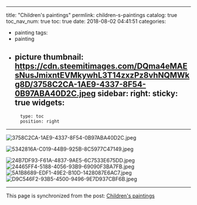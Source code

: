 
---
title: "Children's paintings"
permlink: children-s-paintings
catalog: true
toc_nav_num: true
toc: true
date: 2018-08-02 04:41:51
categories:
- painting
tags:
- painting
- picture
thumbnail: https://cdn.steemitimages.com/DQma4eMAEsNusJmixntEVMkywhL3T14zxzPz8vhNQMWkg8D/3758C2CA-1AE9-4337-8F54-0B97ABA40D2C.jpeg
sidebar:
    right:
        sticky: true
widgets:
    -
        type: toc
        position: right
---


![3758C2CA-1AE9-4337-8F54-0B97ABA40D2C.jpeg](https://cdn.steemitimages.com/DQma4eMAEsNusJmixntEVMkywhL3T14zxzPz8vhNQMWkg8D/3758C2CA-1AE9-4337-8F54-0B97ABA40D2C.jpeg)

![5342816A-C019-44B9-925B-8C5977C47149.jpeg](https://cdn.steemitimages.com/DQmQLJoJJTU5KSH1t3ukVKyRG27C9gU3W3cPGPAcWBYmHnC/5342816A-C019-44B9-925B-8C5977C47149.jpeg)

![24B7DF93-F61A-4837-9AE5-6C7533E675DD.jpeg](https://cdn.steemitimages.com/DQmbVgBtwcDxGJao4m7HC8Xwd3mLuCc6snaZeUBwX3HUMao/24B7DF93-F61A-4837-9AE5-6C7533E675DD.jpeg)![24465FF4-5188-4056-93B9-69090F3BA7FB.jpeg](https://cdn.steemitimages.com/DQmecRXnx7EWJNNaqDrN3WKowUX4iqDDtGZ5J22duB8v1zX/24465FF4-5188-4056-93B9-69090F3BA7FB.jpeg)![5A1B8689-EDF1-49E2-B10D-1428087E6AC7.jpeg](https://cdn.steemitimages.com/DQmcfwRGegbmWhCnAaaczMUB1HWyztQjc6cuucjmY1vbi8w/5A1B8689-EDF1-49E2-B10D-1428087E6AC7.jpeg)![D9C546F2-93B5-4500-9496-9E7D937CBF6B.jpeg](https://cdn.steemitimages.com/DQmRyCb3KarwYbrondKH2S9tZTFkn4RDwoouSQMbo1Uz3oa/D9C546F2-93B5-4500-9496-9E7D937CBF6B.jpeg)

- - -

This page is synchronized from the post: [Children's paintings](https://steemit.com/@cherryzz/children-s-paintings)
